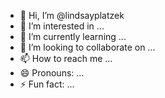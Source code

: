 - 👋 Hi, I’m @lindsayplatzek
- 👀 I’m interested in ...
- 🌱 I’m currently learning ...
- 💞️ I’m looking to collaborate on ...
- 📫 How to reach me ...
- 😄 Pronouns: ...
- ⚡ Fun fact: ...

<!---
lindsayplatzek/lindsayplatzek is a ✨ special ✨ repository because its `README.md` (this file) appears on your GitHub profile.
You can click the Preview link to take a look at your changes.
--->
